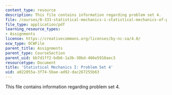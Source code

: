 ```yaml
---
content_type: resource
description: This file contains information regarding problem set 4.
file: /courses/8-333-statistical-mechanics-i-statistical-mechanics-of-particles-fall-2013/a022055a3f745baead92dac267255b63_MIT8_333F13_pset4.pdf
file_type: application/pdf
learning_resource_types:
- Assignments
license: https://creativecommons.org/licenses/by-nc-sa/4.0/
ocw_type: OCWFile
parent_title: Assignments
parent_type: CourseSection
parent_uid: bb7d1ff2-bdb6-1a3b-30bd-466e5910aec3
resourcetype: Document
title: 'Statistical Mechanics I: Problem Set 4'
uid: a022055a-3f74-5bae-ad92-dac267255b63
---
```

This file contains information regarding problem set 4.